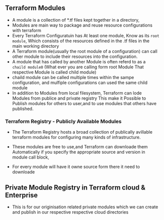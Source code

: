 ## Terraform Modules
- A module is a collection of *.tf files kept together in a directory,
- Modules are main way to package and reuse resource configurations with terraform 
- Every Terraform Configuratuin has At least one module, Know as its `root module`, Which consists of the resources defined in the .tf files in the main working directory 
- A Terraform module(usually the root module of a configuration) can call other module to include their resources into the configuration.
- A module that has called by another Module is often referd to as a `chaild module0` (What ever you are calling form root Module That respective Module is called child module)
- chaild module can be called multiple times within the sampe configuration, and mulfiple configurations can used the same child module
- In addition to Modules from local filesystem, Terraform can lode Modules from publice and private registry
This make it Possible to Publish modules for others to user,and to use modules that others have published.

### Terraform Registry - Publicly Available Modules
- The Terraform Registry hosts a broad collection of publically avillable terraform modules for configuring many kinds of infrastructure.
- These modules are free to use,and Terraform can downloade them Automatically if you specify the appropriate source and version in module call block,

- For every module will have it owne source form there it need to downloade

## Private Module Registry in Terraform cloud & Enterprise
- This is for our originisation related private modules which we can create and publish in our respective respective cloud directories
